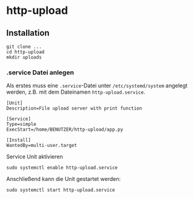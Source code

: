# http-upload

## Installation

    git clone ...
    cd http-upload
    mkdir uploads
    
    
### .service Datei anlegen

Als erstes muss eine `.service`-Datei unter `/etc/systemd/system` angelegt werden, 
z.B. mit dem Dateinamen `http-upload.service`. 

    [Unit]
    Description=File upload server with print function

    [Service]
    Type=simple
    ExecStart=/home/BENUTZER/http-upload/app.py

    [Install]
    WantedBy=multi-user.target

Service Unit aktivieren

    sudo systemctl enable http-upload.service 

Anschließend kann die Unit gestartet werden:

    sudo systemctl start http-upload.service 
